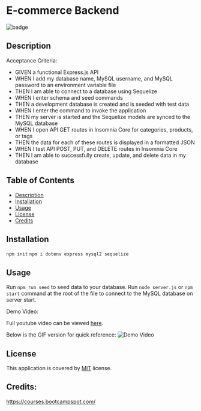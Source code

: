 # E-commerce Backend

![badge](https://img.shields.io/badge/license-MIT-brightgreen)

  ## Description
  Acceptance Criteria:
  
 - GIVEN a functional Express.js API
 - WHEN I add my database name, MySQL username, and MySQL password to an environment variable file
 - THEN I am able to connect to a database using Sequelize
 - WHEN I enter schema and seed commands
 - THEN a development database is created and is seeded with test data
 - WHEN I enter the command to invoke the application
 - THEN my server is started and the Sequelize models are synced to the MySQL database
 - WHEN I open API GET routes in Insomnia Core for categories, products, or tags
 - THEN the data for each of these routes is displayed in a formatted JSON
 - WHEN I test API POST, PUT, and DELETE routes in Insomnia Core
 - THEN I am able to successfully create, update, and delete data in my database

  ## Table of Contents
  - [Description](#description)
  - [Installation](#installation)
  - [Usage](#usage)
  - [License](#license)
  - [Credits](#credits)
  ## Installation
  `npm init`
  `npm i dotenv express mysql2 sequelize`

  ## Usage
  Run `npm run seed` to seed data to your database.
  Run `node server.js` or `npm start` command at the root of the file to connect to the MySQL database on server start.

  Demo Video:

  Full youtube video can be viewed [here]().

  Below is the GIF version for quick reference:
  ![Demo Video](./src/demo-video.gif)
  
  ## License
  This application is covered by [MIT](https://opensource.org/licenses/MIT) license. 
  
  ## Credits: 
  https://courses.bootcampspot.com/